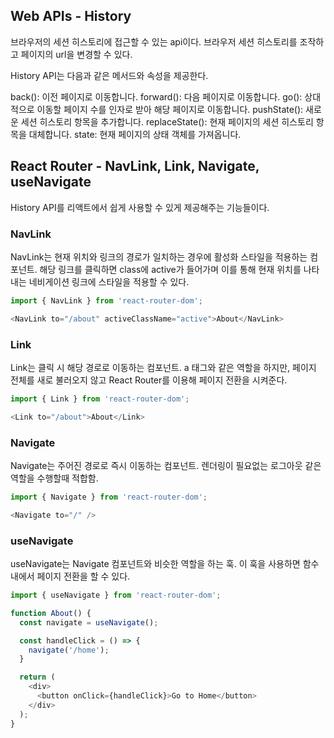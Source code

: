 ## Web APIs - History

브라우저의 세션 히스토리에 접근할 수 있는 api이다.
브라우저 세션 히스토리를 조작하고 페이지의 url을 변경할 수 있다.

History API는 다음과 같은 메서드와 속성을 제공한다.

back(): 이전 페이지로 이동합니다.
forward(): 다음 페이지로 이동합니다.
go(): 상대적으로 이동할 페이지 수를 인자로 받아 해당 페이지로 이동합니다.
pushState(): 새로운 세션 히스토리 항목을 추가합니다.
replaceState(): 현재 페이지의 세션 히스토리 항목을 대체합니다.
state: 현재 페이지의 상태 객체를 가져옵니다.

## React Router - NavLink, Link, Navigate, useNavigate

History API를 리액트에서 쉽게 사용할 수 있게 제공해주는 기능들이다.

### NavLink

NavLink는 현재 위치와 링크의 경로가 일치하는 경우에 활성화 스타일을 적용하는 컴포넌트.
해당 링크를 클릭하면 class에 active가 들어가며
이를 통해 현재 위치를 나타내는 네비게이션 링크에 스타일을 적용할 수 있다.

```js
import { NavLink } from 'react-router-dom';

<NavLink to="/about" activeClassName="active">About</NavLink>
```

### Link

Link는 클릭 시 해당 경로로 이동하는 컴포넌트.
a 태그와 같은 역할을 하지만, 페이지 전체를 새로 불러오지 않고 React Router를 이용해 페이지 전환을 시켜준다.

```js
import { Link } from 'react-router-dom';

<Link to="/about">About</Link>
```

### Navigate

Navigate는 주어진 경로로 즉시 이동하는 컴포넌트.
렌더링이 필요없는 로그아웃 같은 역할을 수행할때 적합함.

```js
import { Navigate } from 'react-router-dom';

<Navigate to="/" />
```

### useNavigate

useNavigate는 Navigate 컴포넌트와 비슷한 역할을 하는 훅.
이 훅을 사용하면 함수 내에서 페이지 전환을 할 수 있다.

```js
import { useNavigate } from 'react-router-dom';

function About() {
  const navigate = useNavigate();

  const handleClick = () => {
    navigate('/home');
  }

  return (
    <div>
      <button onClick={handleClick}>Go to Home</button>
    </div>
  );
}
```
